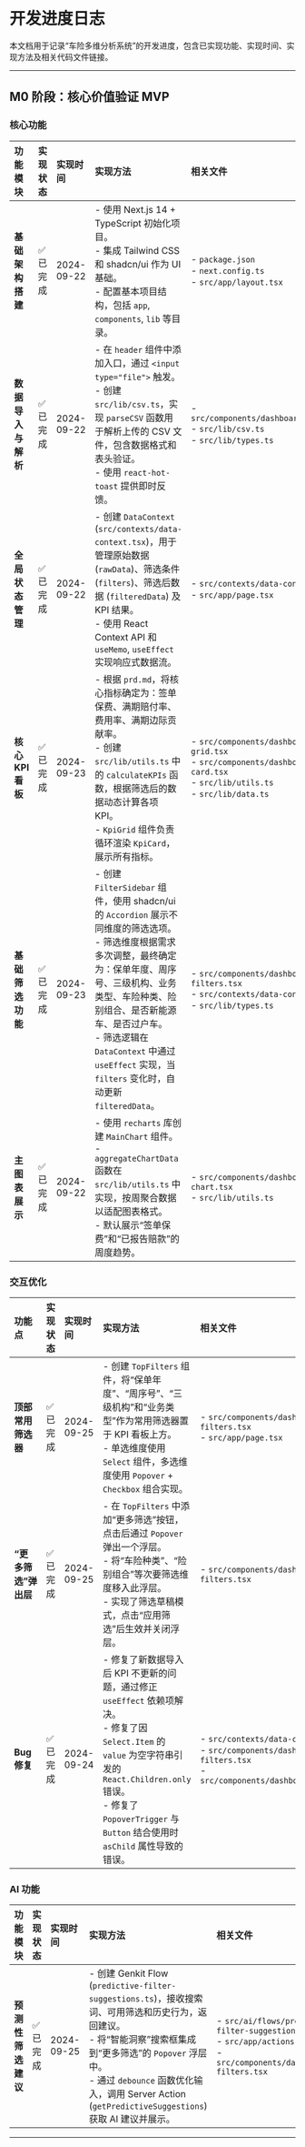 # 开发进度日志

本文档用于记录“车险多维分析系统”的开发进度，包含已实现功能、实现时间、实现方法及相关代码文件链接。

---

## M0 阶段：核心价值验证 MVP

### 核心功能

| 功能模块 | 实现状态 | 实现时间 | 实现方法 | 相关文件 |
| :--- | :--- | :--- | :--- | :--- |
| **基础架构搭建** | ✅ 已完成 | 2024-09-22 | - 使用 Next.js 14 + TypeScript 初始化项目。<br>- 集成 Tailwind CSS 和 shadcn/ui 作为 UI 基础。<br>- 配置基本项目结构，包括 `app`, `components`, `lib` 等目录。 | - `package.json`<br>- `next.config.ts`<br>- `src/app/layout.tsx` |
| **数据导入与解析** | ✅ 已完成 | 2024-09-22 | - 在 `header` 组件中添加入口，通过 `<input type="file">` 触发。<br>- 创建 `src/lib/csv.ts`，实现 `parseCSV` 函数用于解析上传的 CSV 文件，包含数据格式和表头验证。<br>- 使用 `react-hot-toast` 提供即时反馈。 | - `src/components/dashboard/header.tsx`<br>- `src/lib/csv.ts`<br>- `src/lib/types.ts` |
| **全局状态管理** | ✅ 已完成 | 2024-09-22 | - 创建 `DataContext` (`src/contexts/data-context.tsx`)，用于管理原始数据 (`rawData`)、筛选条件 (`filters`)、筛选后数据 (`filteredData`) 及 KPI 结果。<br>- 使用 React Context API 和 `useMemo`, `useEffect` 实现响应式数据流。 | - `src/contexts/data-context.tsx`<br>- `src/app/page.tsx` |
| **核心 KPI 看板** | ✅ 已完成 | 2024-09-23 | - 根据 `prd.md`，将核心指标确定为：签单保费、满期赔付率、费用率、满期边际贡献率。<br>- 创建 `src/lib/utils.ts` 中的 `calculateKPIs` 函数，根据筛选后的数据动态计算各项 KPI。<br>- `KpiGrid` 组件负责循环渲染 `KpiCard`，展示所有指标。 | - `src/components/dashboard/kpi-grid.tsx`<br>- `src/components/dashboard/kpi-card.tsx`<br>- `src/lib/utils.ts`<br>- `src/lib/data.ts` |
| **基础筛选功能** | ✅ 已完成 | 2024-09-23 | - 创建 `FilterSidebar` 组件，使用 shadcn/ui 的 `Accordion` 展示不同维度的筛选选项。<br>- 筛选维度根据需求多次调整，最终确定为：保单年度、周序号、三级机构、业务类型、车险种类、险别组合、是否新能源车、是否过户车。<br>- 筛选逻辑在 `DataContext` 中通过 `useEffect` 实现，当 `filters` 变化时，自动更新 `filteredData`。 | - `src/components/dashboard/top-filters.tsx`<br>- `src/contexts/data-context.tsx`<br>- `src/lib/types.ts` |
| **主图表展示** | ✅ 已完成 | 2024-09-22 | - 使用 `recharts` 库创建 `MainChart` 组件。<br>- `aggregateChartData` 函数在 `src/lib/utils.ts` 中实现，按周聚合数据以适配图表格式。<br>- 默认展示“签单保费”和“已报告赔款”的周度趋势。 | - `src/components/dashboard/main-chart.tsx`<br>- `src/lib/utils.ts` |

### 交互优化

| 功能点 | 实现状态 | 实现时间 | 实现方法 | 相关文件 |
| :--- | :--- | :--- | :--- | :--- |
| **顶部常用筛选器** | ✅ 已完成 | 2024-09-25 | - 创建 `TopFilters` 组件，将“保单年度”、“周序号”、“三级机构”和“业务类型”作为常用筛选器置于 KPI 看板上方。<br>- 单选维度使用 `Select` 组件，多选维度使用 `Popover` + `Checkbox` 组合实现。 | - `src/components/dashboard/top-filters.tsx`<br>- `src/app/page.tsx` |
| **“更多筛选”弹出层** | ✅ 已完成 | 2024-09-25 | - 在 `TopFilters` 中添加“更多筛选”按钮，点击后通过 `Popover` 弹出一个浮层。<br>- 将“车险种类”、“险别组合”等次要筛选维度移入此浮层。<br>- 实现了筛选草稿模式，点击“应用筛选”后生效并关闭浮层。 | - `src/components/dashboard/top-filters.tsx` |
| **Bug修复** | ✅ 已完成 | 2024-09-24 | - 修复了新数据导入后 KPI 不更新的问题，通过修正 `useEffect` 依赖项解决。<br>- 修复了因 `Select.Item` 的 `value` 为空字符串引发的 `React.Children.only` 错误。<br>- 修复了 `PopoverTrigger` 与 `Button` 结合使用时 `asChild` 属性导致的错误。 | - `src/contexts/data-context.tsx`<br>- `src/components/dashboard/top-filters.tsx`<br>- `src/components/dashboard/header.tsx` |


### AI 功能

| 功能模块 | 实现状态 | 实现时间 | 实现方法 | 相关文件 |
| :--- | :--- | :--- | :--- | :--- |
| **预测性筛选建议** | ✅ 已完成 | 2024-09-25 | - 创建 Genkit Flow (`predictive-filter-suggestions.ts`)，接收搜索词、可用筛选和历史行为，返回建议。<br>- 将“智能洞察”搜索框集成到“更多筛选”的 `Popover` 浮层中。<br>- 通过 `debounce` 函数优化输入，调用 Server Action (`getPredictiveSuggestions`) 获取 AI 建议并展示。 | - `src/ai/flows/predictive-filter-suggestions.ts`<br>- `src/app/actions.ts`<br>- `src/components/dashboard/top-filters.tsx` |

---
